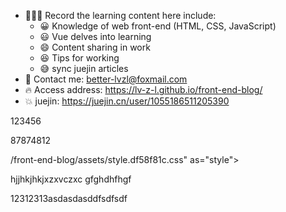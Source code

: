 - 🧑🏼‍💻 Record the learning content here
  include:
  - 😀 Knowledge of web front-end (HTML, CSS, JavaScript)
  - 😃 Vue delves into learning
  - 😄 Content sharing in work
  - 😆 Tips for working
  - 😅 sync juejin articles
- 📇 Contact me: better-lvzl@foxmail.com
- 🔥 Access address: https://lv-z-l.github.io/front-end-blog/
- 💥 juejin: https://juejin.cn/user/1055186511205390
  
123456


87874812

/front-end-blog/assets/style.df58f81c.css" as="style">
    <script type="module" src="/front-end-blog/assets/app.d4a83526.js"></script>
    <link rel="preload" href="/front-end-blog/assets/inter-roman-latin.2ed14f66.woff2" as="font" type="font/woff2" crossorigin="">
  <link rel="modulepreload" href="/front-end-blog/assets/chunks/framework.c9171d5b.js">
  <link rel="modulepreload" href="/front-end-blog/assets/chunks/theme.a02c4d3a.js">
  <link rel="modulepreload" href="/front-end-blog/assets/chunks/Loading.b8942365.js">
  <link rel="modulepreload" href="/front-end-blog/assets/index.md.89c07abc.lean.js">


hjjhkjhkjxzxvczxc
gfghdhfhgf


12312313asdasdasddfsdfsdf